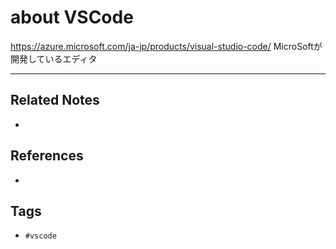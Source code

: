 # about VSCode
https://azure.microsoft.com/ja-jp/products/visual-studio-code/
MicroSoftが開発しているエディタ

---
## Related Notes
- 

## References
- 

## Tags
- `#vscode` 